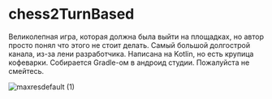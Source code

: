 # chess2TurnBased
Великолепная игра, которая должна была выйти на площадках, но автор просто понял что этого не стоит делать.
Самый большой долгострой канала, из-за лени разработчика.
Написана на Kotlin, но есть крупица кофеварки.
Собирается Gradle-ом в андроид студии.
Пожалуйста не смейтесь.

![maxresdefault (1)](https://user-images.githubusercontent.com/124933877/218314927-80a6ac2f-71a7-454a-ad25-4ad6a92b9315.jpg)
